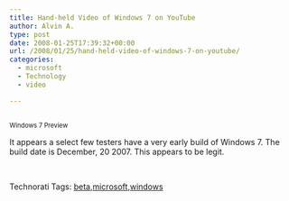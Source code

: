 ```yaml
---
title: Hand-held Video of Windows 7 on YouTube
author: Alvin A.
type: post
date: 2008-01-25T17:39:32+00:00
url: /2008/01/25/hand-held-video-of-windows-7-on-youtube/
categories:
  - microsoft
  - Technology
  - video

---
```

<div class="wlWriterSmartContent" id="scid:5737277B-5D6D-4f48-ABFC-DD9C333F4C5D:663cdf0c-aaa9-419a-ab3d-54030e075fde" style="padding-right: 0px; display: inline; padding-left: 0px; float: none; padding-bottom: 0px; margin: 0px; padding-top: 0px">
  <div id="b64d5159-f13f-4d82-ac6b-317ce858b970" style="margin: 0px; padding: 0px; display: inline;">
    <div>
      <a href="http://www.youtube.com/watch?v=-crFaYLW-xk&rel=1" target="_new"><img data-recalc-dims="1" decoding="async" src="https://i0.wp.com/alvinashcraft.azurewebsites.net/wp-content/uploads/2008/01/windowslivewriterf8575e350c30-b131videoe5547a14c984.jpg?w=660" galleryimg="no" onload="var downlevelDiv = document.getElementById('b64d5159-f13f-4d82-ac6b-317ce858b970'); downlevelDiv.innerHTML = &quot;<div><object width=&quot;425&quot; height=&quot;350&quot;><param name=&quot;movie&quot; value=&quot;http://www.youtube.com/v/-crFaYLW-xk&rel=1&quot;></param><param name=&quot;wmode&quot; value=&quot;transparent&quot;></param><embed src=&quot;http://www.youtube.com/v/-crFaYLW-xk&rel=1&quot; type=&quot;application/x-shockwave-flash&quot; wmode=&quot;transparent&quot; width=&quot;425&quot; height=&quot;350&quot;></embed></object></div>&quot;;" alt="" /></a>
    </div>
  </div>
  
  <p>
    <label style="font-size:.8em;">Windows 7 Preview</label></div>
  </p>
  
  <p>
    It appears a select few testers have a very early build of Windows 7. The build date is December, 20 2007. This appears to be legit.
  </p>
  
  <p>
    &nbsp;
  </p>
  
  <div class="wlWriterSmartContent" id="scid:0767317B-992E-4b12-91E0-4F059A8CECA8:39ff9b5b-dcc2-4521-a468-24273e413d3d" style="padding-right: 0px; display: inline; padding-left: 0px; padding-bottom: 0px; margin: 0px; padding-top: 0px">
    Technorati Tags: <a href="http://technorati.com/tags/beta" rel="tag">beta</a>,<a href="http://technorati.com/tags/microsoft" rel="tag">microsoft</a>,<a href="http://technorati.com/tags/windows" rel="tag">windows</a>
  </div>